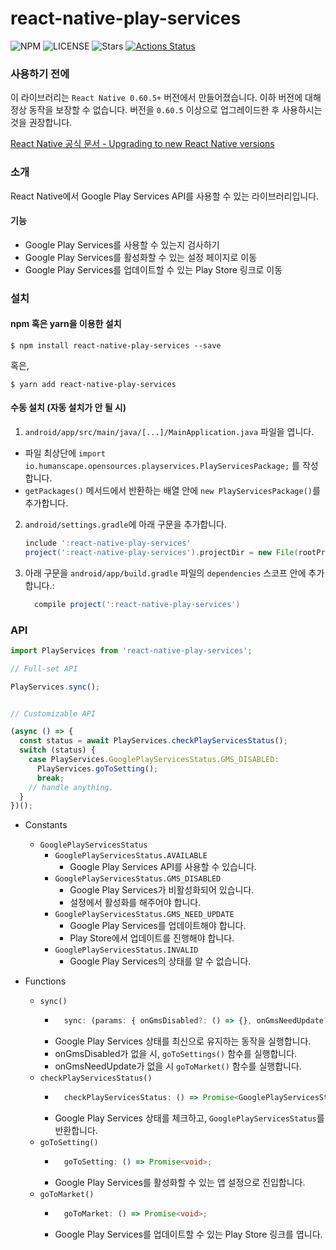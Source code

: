# react-native-play-services

![NPM](https://img.shields.io/npm/v/react-native-play-services?style=flat-square&logo=npm)
![LICENSE](https://img.shields.io/github/license/humanscape/react-native-play-services?style=flat-square&logo=license)
![Stars](https://img.shields.io/github/stars/humanscape/react-native-play-services?style=flat-square&logo=github)
[![Actions Status](https://github.com/humanscape/react-native-play-services/workflows/npm-auto-publish/badge.svg)](https://github.com/react-native-play-services/react-native-play-services/actions?style=flat-square)

### 사용하기 전에

이 라이브러리는 `React Native 0.60.5+` 버전에서 만들어졌습니다. 이하 버전에 대해 정상 동작을 보장할 수 없습니다. 버전을 `0.60.5` 이상으로 업그레이드한 후 사용하시는 것을 권장합니다.

[React Native 공식 문서 - Upgrading to new React Native versions](https://facebook.github.io/react-native/docs/upgrading)

### 소개

React Native에서 Google Play Services API를 사용할 수 있는 라이브러리입니다.

#### 기능
- Google Play Services를 사용할 수 있는지 검사하기
- Google Play Services를 활성화할 수 있는 설정 페이지로 이동
- Google Play Services를 업데이트할 수 있는 Play Store 링크로 이동

### 설치

#### npm 혹은 yarn을 이용한 설치

```shell
$ npm install react-native-play-services --save
```
혹은, 
```shell
$ yarn add react-native-play-services
```

#### 수동 설치 (자동 설치가 안 될 시)

1. `android/app/src/main/java/[...]/MainApplication.java` 파일을 엽니다.
  - 파일 최상단에 `import io.humanscape.opensources.playservices.PlayServicesPackage;` 를 작성합니다.
  - `getPackages()` 메서드에서 반환하는 배열 안에 `new PlayServicesPackage()`를 추가합니다.
2. `android/settings.gradle`에 아래 구문을 추가합니다.
  	```gradle
  	include ':react-native-play-services'
  	project(':react-native-play-services').projectDir = new File(rootProject.projectDir, '../node_modules/react-native-play-services/android')
  	```
3. 아래 구문을 `android/app/build.gradle` 파일의 `dependencies` 스코프 안에 추가합니다.:
  	```gradle
      compile project(':react-native-play-services')
  	```


### API
```javascript
import PlayServices from 'react-native-play-services';

// Full-set API

PlayServices.sync();


// Customizable API

(async () => {
  const status = await PlayServices.checkPlayServicesStatus();
  switch (status) {
    case PlayServices.GooglePlayServicesStatus.GMS_DISABLED:
      PlayServices.goToSetting();
      break;
    // handle anything.
  }
})();
```

- Constants
	- `GooglePlayServicesStatus`
		- `GooglePlayServicesStatus.AVAILABLE`
			- Google Play Services API를 사용할 수 있습니다.
		- `GooglePlayServicesStatus.GMS_DISABLED`
			- Google Play Services가 비활성화되어 있습니다.
			- 설정에서 활성화를 해주어야 합니다.
		- `GooglePlayServicesStatus.GMS_NEED_UPDATE`
			- Google Play Services를 업데이트해야 합니다.
			- Play Store에서 업데이트를 진행해야 합니다.
		- `GooglePlayServicesStatus.INVALID`
			- Google Play Services의 상태를 알 수 없습니다.

- Functions
	- `sync()`
		- ```typescript
			sync: (params: { onGmsDisabled?: () => {}, onGmsNeedUpdate?: () => {} }) => Promise<void>;
			```
		- Google Play Services 상태를 최신으로 유지하는 동작을 실행합니다.
		- onGmsDisabled가 없을 시, `goToSettings()` 함수를 실행합니다.
		- onGmsNeedUpdate가 없을 시 `goToMarket()` 함수를 실행합니다.
	- `checkPlayServicesStatus()`
		- ```typescript
			checkPlayServicesStatus: () => Promise<GooglePlayServicesStatus>;
			```
		- Google Play Services 상태를 체크하고, `GooglePlayServicesStatus`를 반환합니다.
	- `goToSetting()`
		- ```typescript
			goToSetting: () => Promise<void>;
			```
		- Google Play Services를 활성화할 수 있는 앱 설정으로 진입합니다.
	- `goToMarket()`
		- ```typescript
			goToMarket: () => Promise<void>;
			```
		- Google Play Services를 업데이트할 수 있는 Play Store 링크를 엽니다.
